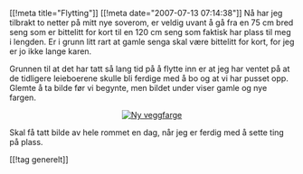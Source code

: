 [[!meta  title="Flytting"]]
[[!meta  date="2007-07-13 07:14:38"]]
Nå har jeg tilbrakt to netter på mitt nye soverom, er veldig uvant å gå fra en 75 cm bred seng som er bittelitt for kort til en 120 cm seng som faktisk har plass til meg i lengden. Er i grunn litt rart at gamle senga skal være bittelitt for kort, for jeg er jo ikke lange karen.

Grunnen til at det har tatt så lang tid på å flytte inn er at jeg har ventet på at de tidligere leieboerene skulle bli ferdige med å bo og at vi har pusset opp. Glemte å ta bilde før vi begynte, men bildet under viser gamle og nye fargen.

<div align="center"><a href="http://pjatt.net/images/2007/07/dsc00433.jpg" title="Ny veggfarge"><img src="http://pjatt.net/images/2007/07/dsc00433.jpg" alt="Ny veggfarge"  /></a></div>

Skal få tatt bilde av hele rommet en dag, når jeg er ferdig med å sette ting på plass.

[[!tag  generelt]]